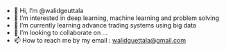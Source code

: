 - 👋 Hi, I’m @walidgeuttala
- 👀 I’m interested in deep learning, machine learning and problem solving
- 🌱 I’m currently learning advance trading systems using big data
- 💞️ I’m looking to collaborate on ...
- 📫 How to reach me by my email : walidguettala@gmail.com

<!---
walidgeuttala/walidgeuttala is a ✨ special ✨ repository because its `README.md` (this file) appears on your GitHub profile.
You can click the Preview link to take a look at your changes.
--->
